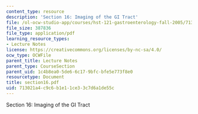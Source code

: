 ```yaml
---
content_type: resource
description: 'Section 16: Imaging of the GI Tract'
file: /ol-ocw-studio-app/courses/hst-121-gastroenterology-fall-2005/713021a4c9c6b1e11ce33c7d6a1de55c_section16.pdf
file_size: 387836
file_type: application/pdf
learning_resource_types:
- Lecture Notes
license: https://creativecommons.org/licenses/by-nc-sa/4.0/
ocw_type: OCWFile
parent_title: Lecture Notes
parent_type: CourseSection
parent_uid: 1c4b8ea0-5de6-6c17-9bfc-bfe5e773f8e0
resourcetype: Document
title: section16.pdf
uid: 713021a4-c9c6-b1e1-1ce3-3c7d6a1de55c
---
```

Section 16: Imaging of the GI Tract